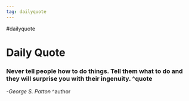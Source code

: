 ```yaml
---
tag: dailyquote
---
```


#dailyquote

# Daily Quote

### Never tell people how to do things. Tell them what to do and they will surprise you with their ingenuity. ^quote
*-George S. Patton* ^author
